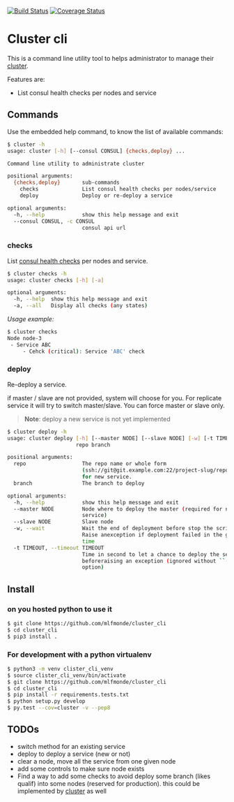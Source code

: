 [![Build Status](https://travis-ci.org/mlfmonde/cluster_cli.svg?branch=master)](https://travis-ci.org/mlfmonde/cluster_cli)
[![Coverage Status](https://coveralls.io/repos/github/mlfmonde/cluster_cli/badge.svg?branch=master)](https://coveralls.io/github/mlfmonde/cluster_cli?branch=master)

# Cluster cli

This is a command line utility tool to helps administrator to manage their
[cluster](https://github.com/mlfmonde/cluster).

Features are:

* List consul health checks per nodes and service


## Commands

Use the embedded help command, to know the list of available commands:

```bash
$ cluster -h
usage: cluster [-h] [--consul CONSUL] {checks,deploy} ...

Command line utility to administrate cluster

positional arguments:
  {checks,deploy}       sub-commands
    checks              List consul health checks per nodes/service
    deploy              Deploy or re-deploy a service

optional arguments:
  -h, --help            show this help message and exit
  --consul CONSUL, -c CONSUL
                        consul api url
```


### checks

List [consul health checks](https://www.consul.io/api/health.html) per nodes
and service.

```bash
$ cluster checks -h
usage: cluster checks [-h] [-a]

optional arguments:
  -h, --help  show this help message and exit
  -a, --all   Display all checks (any states)
```

_Usage example:_
```bash
$ cluster checks
Node node-3
 - Service ABC
     - Cehck (critical): Service 'ABC' check
```

### deploy

Re-deploy a service.

if master / slave are not provided, system will choose for you. For replicate
service it will try to switch master/slave. You can force master or slave only.


> **Note**: deploy a new service is not yet implemented

```bash
$ cluster deploy -h
usage: cluster deploy [-h] [--master NODE] [--slave NODE] [-w] [-t TIMEOUT]
                      repo branch

positional arguments:
  repo                  The repo name or whole form
                        (ssh://git@git.example.com:22/project-slug/repo-name)
                        for new service.
  branch                The branch to deploy

optional arguments:
  -h, --help            show this help message and exit
  --master NODE         Node where to deploy the master (required for new
                        service)
  --slave NODE          Slave node
  -w, --wait            Wait the end of deployment before stop the script.
                        Raise anexception if deployment failed in the given
                        time
  -t TIMEOUT, --timeout TIMEOUT
                        Time in second to let a chance to deploy the service
                        beforeraising an exception (ignored without ``--wait``
                        option)
```

## Install

### on you hosted python to use it

```bash
$ git clone https://github.com/mlfmonde/cluster_cli
$ cd cluster_cli
$ pip3 install .
```

### For development with a python virtualenv

```bash
$ python3 -m venv clister_cli_venv
$ source clister_cli_venv/bin/activate
$ git clone https://github.com/mlfmonde/cluster_cli
$ cd cluster_cli
$ pip install -r requirements.tests.txt
$ python setup.py develop
$ py.test --cov=cluster -v --pep8
```


## TODOs

* switch method for an existing service
* deploy to deploy a service (new or not)
* clear a node, move all the service from one given node
* add some controls to make sure node exists
* Find a way to add some checks to avoid deploy some branch (likes qualif) into
  some nodes (reserved for production). this could be implemented by [cluster](
  https://github.com/mlfmonde/cluister) as well
